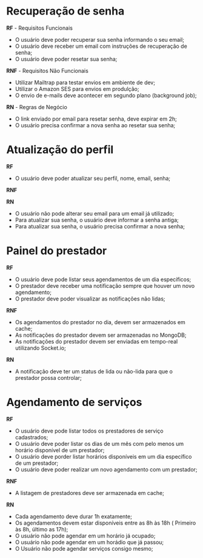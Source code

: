 # Recuperação de senha
**RF** - Requisitos Funcionais
- O usuário deve poder recuperar sua senha informando o seu email;
- O usuário deve receber um email com instruções de recuperação de senha;
- O usuário deve poder resetar sua senha;

**RNF** - Requisitos Não Funcionais
- Utilizar Mailtrap para testar envios em ambiente de dev;
- Utilizar o Amazon SES para envios em produlção;
- O envio de e-mails deve acontecer em segundo plano (background job);

**RN** - Regras de Negócio
- O link enviado por email para resetar senha, deve expirar em 2h;
- O usuário precisa confirmar a nova senha ao resetar sua senha;


# Atualização do perfil
**RF**
- O usuário deve poder atualizar seu perfil, nome, email, senha;

**RNF**

**RN**
- O usuário não pode alterar seu email para um email já utilizado;
- Para atualizar sua senha, o usuário deve informar a senha antiga;
- Para atualizar sua senha, o usuário precisa confirmar a nova senha;

# Painel do prestador
**RF**
- O usuário deve pode listar seus agendamentos de um dia específicos;
- O prestador deve receber uma notificação sempre que houver um novo agendamento;
- O prestador deve poder visualizar as notificações não lidas;

**RNF**
- Os agendamentos do prestador no dia, devem ser armazenados em cache;
- As notificações do prestador devem ser armazenadas no MongoDB;
- As notificações do prestador devem ser enviadas em tempo-real utilizando Socket.io;

**RN**
- A notificação deve ter um status de lida ou não-lida para que o prestador possa controlar;

# Agendamento de serviços
**RF**
- O usuário deve pode listar todos os prestadores de serviço cadastrados;
- O usuário deve poder listar os dias de um mês com pelo menos um horário disponível de um prestador;
- O usuário deve porder listar horários disponíveis em um dia específico de um prestador;
- O usuário deve poder realizar um novo agendamento com um prestador;

**RNF**
- A listagem de prestadores deve ser armazenada em cache;

**RN**
- Cada agendamento deve durar 1h exatamente;
- Os agendamentos devem estar disponíveis entre as 8h às 18h ( Primeiro às 8h, último as 17h);
- O usuário não pode agendar em um horário já ocupado;
- O usuário não pode agendar em um horádio que já passou;
- O Usuário não pode agendar serviços consigo mesmo;
